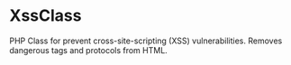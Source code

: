 # XssClass
PHP Class for prevent cross-site-scripting (XSS) vulnerabilities. Removes dangerous tags and protocols from HTML.
